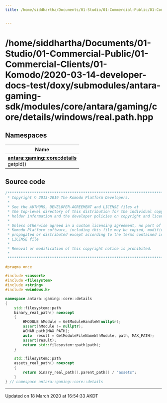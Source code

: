 ```yaml
---
title: /home/siddhartha/Documents/01-Studio/01-Commercial-Public/01-Commercial-Clients/01-Komodo/2020-03-14-developer-docs-test/doxy/submodules/antara-gaming-sdk/modules/core/antara/gaming/core/details/windows/real.path.hpp


---
```


# /home/siddhartha/Documents/01-Studio/01-Commercial-Public/01-Commercial-Clients/01-Komodo/2020-03-14-developer-docs-test/doxy/submodules/antara-gaming-sdk/modules/core/antara/gaming/core/details/windows/real.path.hpp







## Namespaces

| Name           |
| -------------- |
| **[antara::gaming::core::details](Namespaces/namespaceantara_1_1gaming_1_1core_1_1details.md)** <br>getpid()  |














## Source code

```cpp
/******************************************************************************
 * Copyright © 2013-2019 The Komodo Platform Developers.                      *
 *                                                                            *
 * See the AUTHORS, DEVELOPER-AGREEMENT and LICENSE files at                  *
 * the top-level directory of this distribution for the individual copyright  *
 * holder information and the developer policies on copyright and licensing.  *
 *                                                                            *
 * Unless otherwise agreed in a custom licensing agreement, no part of the    *
 * Komodo Platform software, including this file may be copied, modified,     *
 * propagated or distributed except according to the terms contained in the   *
 * LICENSE file                                                               *
 *                                                                            *
 * Removal or modification of this copyright notice is prohibited.            *
 *                                                                            *
 ******************************************************************************/

#pragma once

#include <cassert>
#include <filesystem>
#include <string>
#include <windows.h> 

namespace antara::gaming::core::details
{
    std::filesystem::path
    binary_real_path() noexcept
    {
        HMODULE hModule = GetModuleHandleW(nullptr);
        assert(hModule != nullptr);
        WCHAR path[MAX_PATH];
        auto  result = GetModuleFileNameW(hModule, path, MAX_PATH);
        assert(result);
        return std::filesystem::path(path);
    }

    std::filesystem::path
    assets_real_path() noexcept
    {
        return binary_real_path().parent_path() / "assets";
    }
} // namespace antara::gaming::core::details
```


-------------------------------

Updated on 18 March 2020 at 16:54:33 AKDT
